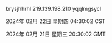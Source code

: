 brysjhhrhl 219.139.198.210 yqqlmgsycl

2024年 02月 22日 星期四 04:30:02 CST

2024年 02月 21日 星期三 20:30:02 GMT
